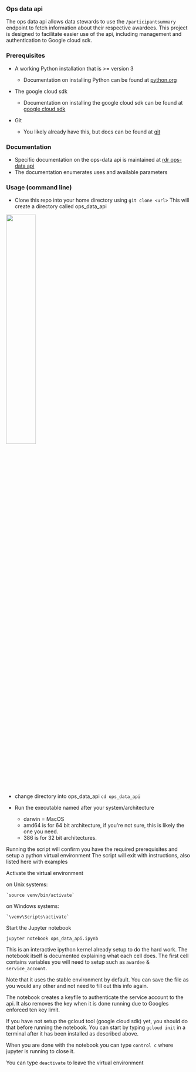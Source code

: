 ### Ops data api
The ops data api allows data stewards to use the `/participantsummary` endpoint to fetch information about their respective awardees.
This project is designed to facilitate easier use of the api, including management and authentication to Google cloud sdk.

### Prerequisites
* A working Python installation that is >= version 3
	* Documentation on installing Python can be found at [python.org](https://www.python.org/downloads/) 

* The google cloud sdk
	* Documentation on installing the google cloud sdk can be found at [google cloud sdk](https://cloud.google.com/sdk/installhttps://cloud.google.com/sdk/install) 	

* Git
	* You likely already have this, but docs can be found at [git](https://git-scm.com/book/en/v2/Getting-Started-Installing-Git)

### Documentation
* Specific documentation on the ops-data api is maintained at [rdr ops-data api](https://github.com/all-of-us/raw-data-repository/blob/master/opsdataAPI.md)
* The documentation enumerates uses and available parameters


### Usage (command line)
* Clone this repo into your home directory using `git clone <url>`
This will create a directory called ops_data_api


<img src="" width=40%>

* change directory into ops_data_api
     `cd ops_data_api` 

* Run the executable named after your system/architecture
	* darwin = MacOS
	* amd64 is for 64 bit architecture, if you're not sure, this is likely the one you need.
	* 386 is for 32 bit architectures.

Running the script will confirm you have the required prerequisites and setup a python virtual environment
The script will exit with instructions, also listed here with examples

Activate the virtual environment

on Unix systems:

	`source venv/bin/activate`
	
on Windows systems:

	`\venv\Scripts\activate`

Start the Jupyter notebook

`jupyter notebook ops_data_api.ipynb`

This is an interactive ipython kernel already setup to do the hard work.
The notebook itself is documented explaining what each cell does.
The first cell contains variables you will need to setup such as `awardee` & `service_account`.

Note that it uses the stable environment by default.
You can save the file as you would any other and not need to fill out this info again.

The notebook creates a keyfile to authenticate the service account to the api.
It also removes the key when it is done running due to Googles enforced ten key limit.

If you have not setup the gcloud tool (google cloud sdk) yet, you should do that before running the notebook.
You can start by typing `gcloud init` in a terminal after it has been installed as described above.

When you are done with the notebook you can type `control c` where jupyter is running to close it.

You can type `deactivate` to leave the virtual environment
